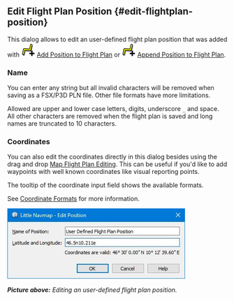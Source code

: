 ## Edit Flight Plan Position {#edit-flightplan-position}

This dialog allows to edit an user-defined flight plan position that was added with ![Add Position to Flight Plan](../images/icons/routeadd.png "Add Position to Flight Plan") [Add Position to Flight Plan](MAPDISPLAY.md#add-position-to-flight-plan) or ![Append Position to Flight Plan](../images/icons/routeadd.png "Append Position to Flight Plan") [Append Position to Flight Plan](MAPDISPLAY.md#append-position-to-flight-plan).

### Name

You can enter any string but all invalid characters will be removed when saving as a FSX/P3D PLN file. Other file formats have more limitations.

Allowed are upper and lower case letters, digits, underscore `_` and space. All other characters are removed when the flight plan is saved and long names are truncated to 10 characters.

### Coordinates

You can also edit the coordinates directly in this dialog besides using the drag and drop [Map Flight Plan Editing](MAPFPEDIT.md). This can be useful if you'd like to add waypoints with well known coordinates like visual reporting points.

The tooltip of the coordinate input field shows the available formats.

See [Coordinate Formats](COORDINATES.md) for more information.

![Edit Flight Plan Position](../images/edit_flightplan_waypoint.jpg "Edit Flight Plan Position")

_**Picture above:** Editing an user-defined flight plan position._


